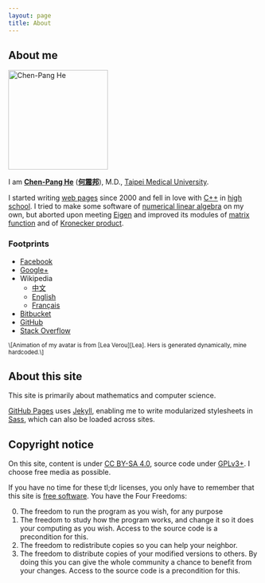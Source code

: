 ```yaml
---
layout: page
title: About
---
```

<link rel="stylesheet" href="style.css">

About me
--------
<div id="avatar">
<a href="https://www.gravatar.com/avatar/a28b050d0206b3d418551203ddd83cba?s=800">
<img alt="Chen-Pang He" width="200" height="200"
	src="https://www.gravatar.com/avatar/a28b050d0206b3d418551203ddd83cba?s=200"
	srcset="https://www.gravatar.com/avatar/a28b050d0206b3d418551203ddd83cba?s=400 2x">
</a>
</div>

I am [**Chen-Pang He**][SearchEn] ([**何震邦**][SearchZh]), M.D.,
[Taipei Medical University][TMU].

I started writing [web pages][HTML] since 2000 and fell in love with [C++][Cxx]
in [high school][CK].  I tried to make some software of [numerical linear
algebra][NumLinAlg] on my own, but aborted upon meeting [Eigen][Eigen] and
improved its modules of [matrix function][MatF] and of [Kronecker
product][KroneckerProd].

### Footprints ###
* [Facebook](https://www.facebook.com/jdh863)
* [Google+](https://plus.google.com/+%E4%BD%95%E9%9C%87%E9%82%A6-jdh8?rel=author)
* Wikipedia
	- [中文](https://zh.wikipedia.org/wiki/User:Jdh8)
	- [English](https://en.wikipedia.org/wiki/User:Jdh8)
	- [Français](https://fr.wikipedia.org/wiki/Utilisateur:Jdh8)
* [Bitbucket](https://bitbucket.org/jdh8)
* [GitHub](https://github.com/jdh8)
* [Stack Overflow](http://stackoverflow.com/users/2099989/jdh8)

<small>
\[Animation of my avatar is from [Lea Verou][Lea].  Hers is generated
dynamically, mine hardcoded.\]
</small>

[CK]: https://web.ck.tp.edu.tw/
[Cxx]: https://zh.wikipedia.org/wiki/C%2B%2B
[Eigen]: http://eigen.tuxfamily.org/index.php?title=Main_Page
[HTML]: https://zh.wikipedia.org/wiki/HTML
[KroneckerProd]: https://zh.wikipedia.org/wiki/%E5%85%8B%E7%BD%97%E5%86%85%E5%85%8B%E7%A7%AF
[Lea]: http://lea.verou.me/about/
[MatF]: https://en.wikipedia.org/wiki/Matrix_function
[NumLinAlg]: https://ccjou.wordpress.com/category/article/numerical/
[SearchEn]: https://duckduckgo.com/?q=%22Chen-Pang+He%22
[SearchZh]: https://duckduckgo.com/?q=%E4%BD%95%E9%9C%87%E9%82%A6
[SHA-1]: https://en.wikipedia.org/wiki/SHA-1
[TMU]: http://www.tmu.edu.tw/v3/main.php

About this site
---------------
This site is primarily about mathematics and computer science.

[GitHub Pages][GHP] uses [Jekyll][Jekyll], enabling me to write modularized
stylesheets in [Sass][Sass], which can also be loaded across sites.

[GHP]: https://pages.github.com/
[Jekyll]: http://jekyllrb.com/
[Sass]: http://sass-lang.com/

Copyright notice
----------------
On this site, content is under [CC BY-SA 4.0][CC], source code under
[GPLv3+][GPL].  I choose free media as possible.

If you have no time for these tl;dr licenses, you only have to remember that
this site is [free software][FreeSW].  You have the Four Freedoms:

<ol start="0">
<li>The freedom to run the program as you wish, for any purpose</li>
<li>
The freedom to study how the program works, and change it so it does your
computing as you wish.  Access to the source code is a precondition for this.
</li>
<li>The freedom to redistribute copies so you can help your neighbor.</li>
<li>
The freedom to distribute copies of your modified versions to others.  By doing
this you can give the whole community a chance to benefit from your changes.
Access to the source code is a precondition for this.
</li>
</ol>

[CC]: http://creativecommons.org/licenses/by-sa/4.0/deed
[FreeSW]: https://www.gnu.org/philosophy/free-sw.html
[GPL]: https://www.gnu.org/licenses/gpl.html
[Up]: https://github.com/mmistakes/skinny-bones-jekyll
